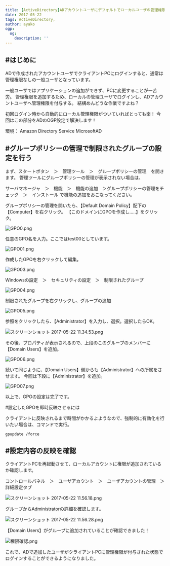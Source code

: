 ```yaml
---
title: [ActiveDirectory]ADアカウントユーザにデフォルトでローカルユーザの管理権限を設定する方法
date: 2017-05-22
tags: ActiveDirectory,
author: ayako
ogp:
  og:
    description: ''
---
```


#はじめに
---

ADで作成されたアカウントユーザでクライアントPCにログインすると、通常は管理権限なしの一般ユーザとなっています。

一般ユーザではアプリケーションの追加ができず、PCに変更することが一苦労。
管理権限を追加するため、ローカルの管理ユーザでログインし、ADアカウントユーザへ管理権限を付与する。
結構めんどうな作業ですよね？

初回ログイン時から自動的にローカル管理権限がついていればとっても楽！
今回はこの部分をADのOGP設定で解決します！

環境：
Amazon Directory Service MicrosoftAD

#グループポリシーの管理で制限されたグループの設定を行う
---


まず、スタートボタン　＞　管理ツール　＞　グループポリシーの管理　を開きます。
管理ツールにグループポリシーの管理が表示されない場合は、

サーバマネージャ　＞　機能　＞　機能の追加　＞グループポリシーの管理をチェック　＞　インストール
で機能の追加をおこなってください。

グループポリシーの管理を開いたら、【Default Domain Policy】配下の【Computer】を右クリック。
【このドメインにGPOを作成し.....】をクリック。


![GPO0.png](https://qiita-image-store.s3.amazonaws.com/0/174392/415de7d7-0f22-877c-7cf9-2e6d07a8c627.png)

任意のGPO名を入力。ここではtest00としています。

![GPO01.png](https://qiita-image-store.s3.amazonaws.com/0/174392/75f512d3-a9b0-1cc6-d337-4cae2cebe1e1.png)

作成したGPOを右クリックして編集。

![GPO03.png](https://qiita-image-store.s3.amazonaws.com/0/174392/2d27230a-3acb-c2f8-b2f7-7fc9e1af156d.png)

Windowsの設定　＞　セキュリティの設定　＞　制限されたグループ　

![GPO04.png](https://qiita-image-store.s3.amazonaws.com/0/174392/a12141eb-f0b8-9a61-6742-0a643461c878.png)

制限されたグループを右クリックし、グループの追加

![GPO05.png](https://qiita-image-store.s3.amazonaws.com/0/174392/5b57be17-d388-7e19-25bb-e32a29a710fc.png)

参照をクリックしたら、【Administrator】を入力し、選択。選択したらOK。

![スクリーンショット 2017-05-22 11.34.53.png](https://qiita-image-store.s3.amazonaws.com/0/174392/d4ed8f7f-60ab-ca39-e0ff-f6b47337932f.png)

その後、プロパティが表示されるので、上段のこのグループのメンバーに【Domain Users】を追加。

![GPO06.png](https://qiita-image-store.s3.amazonaws.com/0/174392/59a0c6fb-9d5c-e642-170c-78dd6c0ca2cf.png)

続いて同じように、【Domain Users】側からも【Administrator】への所属をさせます。
今回は下段に【Administrator】を追加。

![GPO07.png](https://qiita-image-store.s3.amazonaws.com/0/174392/207fc68a-3296-cee0-0b90-3ae528b92b42.png)

以上で、GPOの設定は完了です。

#設定したGPOを即時反映させるには

クライアントに反映されるまで時間がかかるよようなので、強制的に有効化を行いたい場合は、コマンドで実行。

```
gpupdate /force
```

#設定内容の反映を確認
---


クライアントPCを再起動させて、ローカルアカウントに権限が追加されているか確認します。

コントロールパネル　＞　ユーザアカウント　＞　ユーザアカウントの管理　＞　詳細設定タブ

![スクリーンショット 2017-05-22 11.56.18.png](https://qiita-image-store.s3.amazonaws.com/0/174392/650005ef-a18d-36de-6da0-817e05297913.png)

グループからAdministratorの詳細を確認します。

![スクリーンショット 2017-05-22 11.56.28.png](https://qiita-image-store.s3.amazonaws.com/0/174392/30004e95-c996-9977-fff2-7a3cc7d23551.png)

【Domain Users】がグループに追加されていることが確認できました！

![権限確認.png](https://qiita-image-store.s3.amazonaws.com/0/174392/3743a1b6-973f-e244-53da-901dd6400bd5.png)

これで、ADで追加したユーザがクライアントPCに管理権限が付与された状態でログインすることができるようになりました。
